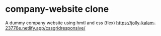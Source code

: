 # company-website clone
A dummy company website using hmtl and css (flex)
https://jolly-kalam-23776e.netlify.app/cssgridresponsive/
